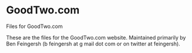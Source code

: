 GoodTwo.com
===========

Files for GoodTwo.com

These are the files for the GoodTwo.com website. Maintained primarily by Ben Feingersh (b feingersh at g mail dot com or on twitter at feingersh).